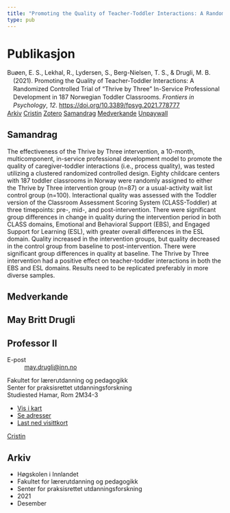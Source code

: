 ```yaml
---
title: "Promoting the Quality of Teacher-Toddler Interactions: A Randomized Controlled Trial of “Thrive by Three” In-Service Professional Development in 187 Norwegian Toddler Classrooms"
type: pub
---
```

<h1>Publikasjon</h1>
<article id="csl-bib-container-3MIK8T4J" class="csl-bib-container">
  <div class="csl-bib-body" style="line-height: 1.35; padding-left: 1em; text-indent:-1em;">
  <div class="csl-entry">Bu&#xF8;en, E. S., Lekhal, R., Lydersen, S., Berg-Nielsen, T. S., &amp; Drugli, M. B. (2021). Promoting the Quality of Teacher-Toddler Interactions: A Randomized Controlled Trial of &#x201C;Thrive by Three&#x201D; In-Service Professional Development in 187 Norwegian Toddler Classrooms. <i>Frontiers in Psychology</i>, <i>12</i>. <a href="https://doi.org/10.3389/fpsyg.2021.778777">https://doi.org/10.3389/fpsyg.2021.778777</a></div>
</div>
  <div class="csl-bib-buttons">
    <a href="#taxonomy-article-3MIK8T4J" class="csl-bib-button">Arkiv</a>
    <a href="https://app.cristin.no/results/show.jsf?id=1967606" alt="Cristin URL" class="csl-bib-button">Cristin</a>
    <a href="http://zotero.org/groups/5022929/items/3MIK8T4J" alt="Zotero URL" class="csl-bib-button">Zotero</a>
    <a href="#abstract-article-3MIK8T4J" class="csl-bib-button">Samandrag</a>
    <a href="#contributors-article-3MIK8T4J" class="csl-bib-button">Medverkande</a>
    <a href="https://www.frontiersin.org/articles/10.3389/fpsyg.2021.778777/pdf" class="csl-bib-button">Unpaywall</a>
  </div>
  <div id="csl-bib-meta-container-3MIK8T4J"></div>
</article>
<div id="csl-bib-meta-3MIK8T4J" class="csl-bib-meta">
  <article id="abstract-article-3MIK8T4J" class="abstract-article">
    <h1>Samandrag</h1>
    The effectiveness of the Thrive by Three intervention, a 10-month, multicomponent, in-service professional development model to promote the quality of caregiver-toddler interactions (i.e., process quality), was tested utilizing a clustered randomized controlled design. Eighty childcare centers with 187 toddler classrooms in Norway were randomly assigned to either the Thrive by Three intervention group (n=87) or a usual-activity wait list control group (n=100). Interactional quality was assessed with the Toddler version of the Classroom Assessment Scoring System (CLASS-Toddler) at three timepoints: pre-, mid-, and post-intervention. There were significant group differences in change in quality during the intervention period in both CLASS domains, Emotional and Behavioral Support (EBS), and Engaged Support for Learning (ESL), with greater overall differences in the ESL domain. Quality increased in the intervention groups, but quality decreased in the control group from baseline to post-intervention. There were significant group differences in quality at baseline. The Thrive by Three intervention had a positive effect on teacher-toddler interactions in both the EBS and ESL domains. Results need to be replicated preferably in more diverse samples.
  </article>
  <article id="contributors-article-3MIK8T4J" class="contributors-article">
    <h1>Medverkande</h1>
    <div class="personas">
<div class="vrtx-hinn-person-card">
<div class="photo">
<i class="lar la-user-circle missing-person"></i>
</div>
<div class="info">
<hgroup><h1>May Britt Drugli</h1>
<h2>Professor II</h2>
</hgroup><dl>
<dt>E-post</dt>
<dd>
<a href="mailto:may.drugli@inn.no">may.drugli@inn.no</a>
</dd>
</dl>
<p>
Fakultet for lærerutdanning og pedagogikk<br>
Senter for praksisrettet utdanningsforskning<br>
Studiested Hamar,
Rom 2M34-3
</p>
<ul class="vrtx-hinn-links">
<li><a href="https://www.google.com/maps?q=60.79582,11.07304">Vis i kart</a></li>
<li><a href="https://www.inn.no/finn-en-ansatt/may-drugli.html#vrtx-hinn-addresses">Se adresser</a></li>
<li><a href="https://www.inn.no/finn-en-ansatt/may-drugli.html?vrtx=vcf">Last ned visittkort</a></li>
</ul>
</div>
</div>
<a href="https://app.cristin.no/persons/show.jsf?id=29493" alt="Cristin URL" class="personas-cristin">Cristin</a>
</div>
  </article>
  <article id="taxonomy-article-3MIK8T4J" class="taxonomy-article">
    <h1>Arkiv</h1>
    <ul>
      <li>Høgskolen i Innlandet</li>
      <li>Fakultet for lærerutdanning og pedagogikk</li>
      <li>Senter for praksisrettet utdanningsforskning</li>
      <li>2021</li>
      <li>Desember</li>
    </ul>
  </article>
</div>
